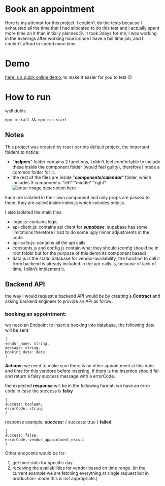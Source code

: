 # Book an appointment

Here is my attempt for this project.
I couldn't do the tests because I exhausted all the time that I had allocated to do this test and I actually spent more time on it than initially planned😣. it took 3days for me, I was working in the evenings after working hours since I have a full time job, and I couldn't afford to spend more time.
# Demo
[here is a quick online demo](https://msafari8.github.io/bookAppointment/), to make it easier for you to test 😉
# How to run

well duhh:

    npm install && npm run start

## Notes

This project was created by react-scripts default project, the important folders to notice:

 - "**helpers**" folder contains 2 functions, I didn't feel comfortable to include these inside the component folder (would feel guilty), therefore I made a common folder for it.
 - the rest of the files are inside "***components/calendar***" folder, which includes 3 components: "left" "middle" "right"
 ![enter image description here](https://i.imgur.com/xJEgCbn.png)

Each are isolated in their own component and only props are passed to them.
they are called inside index.js which includes only js.

I also isolated the main files:
- logic.js: contains logic 
- api-client.js: contains api client for ***supabase***. supabase has some limitations therefore I had to do some ugly minor adjustments in the code
- api-calls.js: contains all the api calls
- constants.js and config.js contain what they should (config should be in root folder but for the purpose of this demo its component based)
- data.js is the static database for vendor-availability, the function to call it from backend is already included in the api-calls.js, because of lack of time, I didn't implement it.

## Backend API

the way I would request a backend API would be by creating a **Contract** and asking backend engineer to provide an API as follow: 

### booking an appointment:
we need an Endpoint to insert a booking into database, the following data will be sent:

    {
    vendor_name: string,
    message: string,
    booking_date: date
    }
**Actions:**
we need to make sure there is no other appointment at this date and time for this vendore before inserting, if there is the insertion should fail and return a falsy success message with a errorCode.

the expected **response** will be in the following format:
we have an error code in case the success is **falsy**

    {
    success: boolean,
    errorCode: string
    }

response example:
***success:***
    {
    success: true
    }
    **failed**
    
    {
    success: false,
    errorCode: vendor_appointment_exists
    }

Other endpoints would be for:

 1. get time slots for specific day
 2. receiving the availabilities for vendor based on time range.
	(in the current example we are fetching everything at single request but in production-		mode this is not appropriate.)
